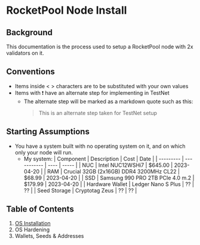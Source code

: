 # RocketPool Node Install

## Background

This documentation is the process used to setup a RocketPool node with 2x validators on it.

## Conventions

- Items inside <  > characters are to be substituted with your own values
- Items with :exclamation: have an alternate step for implementing in TestNet
  - The alternate step will be marked as a markdown quote such as this:
       > This is an alternate step taken for TestNet setup

## Starting Assumptions

- You have a system built with no operating system on it, and on which only your node will run.
  - My system:
    | Component | Description | Cost | Date |
    | --------- | ----------- | ---- | ----- |
    | NUC | Intel NUC12WSHi7 | $645.00 | 2023-04-20 |
    | RAM | Crucial 32GB (2x16GB) DDR4 3200MHz CL22 | $68.99 | 2023-04-20 |
    | SSD | Samsung 990 PRO 2TB PCIe 4.0 m.2 | $179.99 | 2023-04-20 |
    | Hardware Wallet | Ledger Nano S Plus | ?? | ?? |
    | Seed Storage | Cryptotag Zeus | ?? | ?? |

## Table of Contents

 1. [OS Installation](os_installation.md)
 2. OS Hardening
 3. Wallets, Seeds & Addresses
